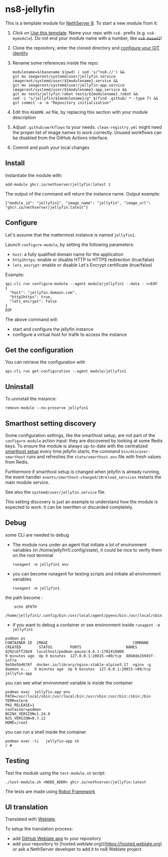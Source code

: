# ns8-jellyfin

This is a template module for [NethServer 8](https://github.com/NethServer/ns8-core).
To start a new module from it:

1. Click on [Use this template](https://github.com/NethServer/ns8-jellyfin/generate).
   Name your repo with `ns8-` prefix (e.g. `ns8-mymodule`). 
   Do not end your module name with a number, like ~~`ns8-baaad2`~~!

1. Clone the repository, enter the cloned directory and
   [configure your GIT identity](https://git-scm.com/book/en/v2/Getting-Started-First-Time-Git-Setup#_your_identity)

1. Rename some references inside the repo:
   ```
   modulename=$(basename $(pwd) | sed 's/^ns8-//') &&
   git mv imageroot/systemd/user/jellyfin.service imageroot/systemd/user/${modulename}.service &&
   git mv imageroot/systemd/user/jellyfin-app.service imageroot/systemd/user/${modulename}-app.service && 
   git mv tests/jellyfin.robot tests/${modulename}.robot &&
   sed -i "s/jellyfin/${modulename}/g" $(find .github/ * -type f) &&
   git commit -a -m "Repository initialization"
   ```

1. Edit this `README.md` file, by replacing this section with your module
   description

1. Adjust `.github/workflows` to your needs. `clean-registry.yml` might
   need the proper list of image names to work correctly. Unused workflows
   can be disabled from the GitHub Actions interface.

1. Commit and push your local changes

## Install

Instantiate the module with:

    add-module ghcr.io/nethserver/jellyfin:latest 1

The output of the command will return the instance name.
Output example:

    {"module_id": "jellyfin1", "image_name": "jellyfin", "image_url": "ghcr.io/nethserver/jellyfin:latest"}

## Configure

Let's assume that the mattermost instance is named `jellyfin1`.

Launch `configure-module`, by setting the following parameters:
- `host`: a fully qualified domain name for the application
- `http2https`: enable or disable HTTP to HTTPS redirection (true/false)
- `lets_encrypt`: enable or disable Let's Encrypt certificate (true/false)


Example:

```
api-cli run configure-module --agent module/jellyfin1 --data - <<EOF
{
  "host": "jellyfin.domain.com",
  "http2https": true,
  "lets_encrypt": false
}
EOF
```

The above command will:
- start and configure the jellyfin instance
- configure a virtual host for trafik to access the instance

## Get the configuration
You can retrieve the configuration with

```
api-cli run get-configuration --agent module/jellyfin1
```

## Uninstall

To uninstall the instance:

    remove-module --no-preserve jellyfin1

## Smarthost setting discovery

Some configuration settings, like the smarthost setup, are not part of the
`configure-module` action input: they are discovered by looking at some
Redis keys.  To ensure the module is always up-to-date with the
centralized [smarthost
setup](https://nethserver.github.io/ns8-core/core/smarthost/) every time
jellyfin starts, the command `bin/discover-smarthost` runs and refreshes
the `state/smarthost.env` file with fresh values from Redis.

Furthermore if smarthost setup is changed when jellyfin is already
running, the event handler `events/smarthost-changed/10reload_services`
restarts the main module service.

See also the `systemd/user/jellyfin.service` file.

This setting discovery is just an example to understand how the module is
expected to work: it can be rewritten or discarded completely.

## Debug

some CLI are needed to debug

- The module runs under an agent that initiate a lot of environment variables (in /home/jellyfin1/.config/state), it could be nice to verify them
on the root terminal

    `runagent -m jellyfin1 env`

- you can become runagent for testing scripts and initiate all environment variables
  
    `runagent -m jellyfin1`

 the path become : 
```
    echo $PATH
    /home/jellyfin1/.config/bin:/usr/local/agent/pyenv/bin:/usr/local/sbin:/usr/local/bin:/usr/sbin:/usr/bin:/usr/
```

- if you want to debug a container or see environment inside
 `runagent -m jellyfin1`
 ```
podman ps
CONTAINER ID  IMAGE                                      COMMAND               CREATED        STATUS        PORTS                    NAMES
d292c6ff28e9  localhost/podman-pause:4.6.1-1702418000                          9 minutes ago  Up 9 minutes  127.0.0.1:20015->80/tcp  80b8de25945f-infra
9e58e5bd676f  docker.io/library/nginx:stable-alpine3.17  nginx -g daemon o...  9 minutes ago  Up 9 minutes  127.0.0.1:20015->80/tcp  jellyfin-app
```

you can see what environment variable is inside the container
```
podman exec  jellyfin-app env
PATH=/usr/local/sbin:/usr/local/bin:/usr/sbin:/usr/bin:/sbin:/bin
TERM=xterm
PKG_RELEASE=1
container=podman
NGINX_VERSION=1.24.0
NJS_VERSION=0.7.12
HOME=/root
```

you can run a shell inside the container

```
podman exec -ti   jellyfin-app sh
/ # 
```
## Testing

Test the module using the `test-module.sh` script:


    ./test-module.sh <NODE_ADDR> ghcr.io/nethserver/jellyfin:latest

The tests are made using [Robot Framework](https://robotframework.org/)

## UI translation

Translated with [Weblate](https://hosted.weblate.org/projects/ns8/).

To setup the translation process:

- add [GitHub Weblate app](https://docs.weblate.org/en/latest/admin/continuous.html#github-setup) to your repository
- add your repository to [hosted.weblate.org]((https://hosted.weblate.org) or ask a NethServer developer to add it to ns8 Weblate project
